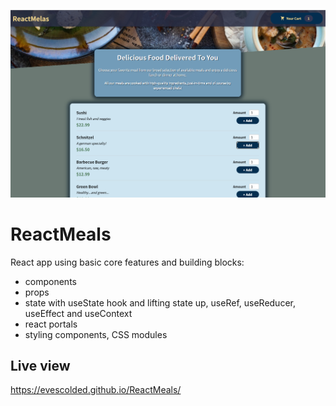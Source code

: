 ![cover](./cover.png)

# ReactMeals

React app using basic core features and building blocks:

- components
- props
- state with useState hook and lifting state up, useRef, useReducer, useEffect and useContext
- react portals
- styling components, CSS modules

## Live view

https://evescolded.github.io/ReactMeals/

